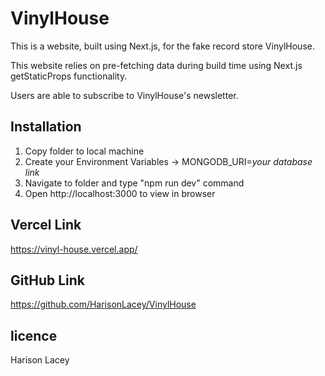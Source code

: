 # VinylHouse

This is a website, built using Next.js, for the fake record store VinylHouse.

This website relies on pre-fetching data during build time using Next.js getStaticProps functionality.

Users are able to subscribe to VinylHouse's newsletter.

## Installation

1. Copy folder to local machine
2. Create your Environment Variables -> MONGODB_URI=*your database link*
3. Navigate to folder and type "npm run dev" command
4. Open http://localhost:3000 to view in browser

## Vercel Link

https://vinyl-house.vercel.app/

## GitHub Link

https://github.com/HarisonLacey/VinylHouse

## licence

Harison Lacey
